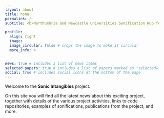 ```yaml
---
layout: about
title: home
permalink: /
subtitle: <b>Northumbria and Newcastle Universities Sonification Hub for Innovation in Sound and Meaning</b>

profile:
  align: right
  image: 
  image_circular: false # crops the image to make it circular
  more_info: >
    

news: true # includes a list of news items
selected_papers: true # includes a list of papers marked as "selected={true}"
social: true # includes social icons at the bottom of the page
---
```


Welcome to the **Sonic Intangibles** project.

On this site you will find all the latest news about this exciting project, together with details of the various project activities, links to code repositories, examples of sonifications, publications from the project, and more.

